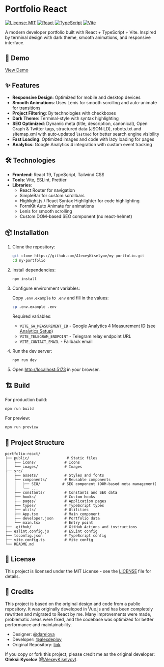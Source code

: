 # Portfolio React

[![License: MIT](https://img.shields.io/badge/License-MIT-yellow.svg)](https://opensource.org/licenses/MIT)
[![React](https://img.shields.io/badge/React-19.1.1-blue.svg)](https://reactjs.org/)
[![TypeScript](https://img.shields.io/badge/TypeScript-5.8.3-blue.svg)](https://www.typescriptlang.org/)
[![Vite](https://img.shields.io/badge/Vite-7.1.2-646CFF.svg)](https://vitejs.dev/)

A modern developer portfolio built with React + TypeScript + Vite. Inspired by
terminal design with dark theme, smooth animations, and responsive interface.

## 🚀 Demo

[View Demo](https://oleksii-kyselov.dev)

## ✨ Features

- **Responsive Design**: Optimized for mobile and desktop devices
- **Smooth Animations**: Uses Lenis for smooth scrolling and auto-animate for
  transitions
- **Project Filtering**: By technologies with checkboxes
- **Dark Theme**: Terminal-style with syntax highlighting
- **SEO Optimized**: Dynamic meta (title, description, canonical), Open Graph &
  Twitter tags, structured data (JSON‑LD), robots.txt and sitemap.xml with
  auto‑updated `lastmod` for better search engine visibility
- **Fast Loading**: Optimized images and code with lazy loading for pages
- **Analytics**: Google Analytics 4 integration with custom event tracking

## 🛠 Technologies

- **Frontend**: React 19, TypeScript, Tailwind CSS
- **Tools**: Vite, ESLint, Prettier
- **Libraries**:
  - React Router for navigation
  - SimpleBar for custom scrollbars
  - Highlight.js / React Syntax Highlighter for code highlighting
  - FormKit Auto Animate for animations
  - Lenis for smooth scrolling
  - Custom DOM-based SEO component (no react-helmet)

## 📦 Installation

1. Clone the repository:

   ```bash
   git clone https://github.com/AlexeyKiselyov/my-portfolio.git
   cd my-portfolio
   ```

2. Install dependencies:

   ```bash
   npm install
   ```

3. Configure environment variables:

   Copy `.env.example` to `.env` and fill in the values:

   ```bash
   cp .env.example .env
   ```

   Required variables:

   - `VITE_GA_MEASUREMENT_ID` - Google Analytics 4 Measurement ID (see
     [Analytics Setup](docs/ANALYTICS.md))
   - `VITE_TELEGRAM_ENDPOINT` - Telegram relay endpoint URL
   - `VITE_CONTACT_EMAIL` - Fallback email

4. Run the dev server:

   ```bash
   npm run dev
   ```

5. Open [http://localhost:5173](http://localhost:5173) in your browser.

## 🏗 Build

For production build:

```bash
npm run build
```

For preview:

```bash
npm run preview
```

## 📁 Project Structure

```
portfolio-react/
├── public/                 # Static files
│   ├── icons/             # Icons
│   └── images/            # Images
├── src/
│   ├── assets/            # Styles and fonts
│   ├── components/        # Reusable components
│   │   ├── SEO/          # SEO component (DOM-based meta management)
│   │   └── ...
│   ├── constants/         # Constants and SEO data
│   ├── hooks/             # Custom hooks
│   ├── pages/             # Application pages
│   ├── types/             # TypeScript types
│   ├── utils/             # Utilities
│   ├── App.tsx            # Main component
│   ├── developer.json     # Portfolio data
│   └── main.tsx           # Entry point
├── .github/               # GitHub Actions and instructions
├── eslint.config.js       # ESLint config
├── tsconfig.json          # TypeScript config
├── vite.config.ts         # Vite config
└── README.md
```

## 📄 License

This project is licensed under the MIT License - see the [LICENSE](LICENSE) file
for details.

## 🙏 Credits

This project is based on the original design and code from a public repository.
It was originally developed in Vue.js and has been completely rewritten and
migrated to React by me. Many improvements were made, problematic areas were
fixed, and the codebase was optimized for better performance and
maintainability.

- Designer: [@darelova](https://www.behance.net/darelova)
- Developer: [@alexdeploy](https://github.com/alexdeploy)
- Original Repository:
  [link](https://github.com/alexdeploy/developer-portfolio-v2)

If you copy or fork this project, please credit me as the original developer:
**Oleksii Kyselov** ([@AlexeyKiselyov](https://github.com/AlexeyKiselyov)).
